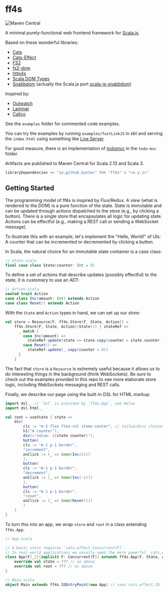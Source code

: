 # ff4s
![Maven Central](https://img.shields.io/maven-central/v/io.github.buntec/ff4s_sjs1_2.13)

A minimal purely-functional web frontend framework for [Scala.js](https://www.scala-js.org/).

Based on these wonderful libraries:
 - [Cats](https://typelevel.org/cats/)
 - [Cats-Effect](https://typelevel.org/cats-effect/)
 - [FS2](https://fs2.io/)
 - [fs2-dom](https://github.com/armanbilge/fs2-dom)
 - [http4s](https://http4s.org/)
 - [Scala DOM Types](https://github.com/raquo/scala-dom-types)
 - [Snabbdom](https://github.com/snabbdom/snabbdom) (actually the Scala.js port [scala-js-snabbdom](https://github.com/buntec/scala-js-snabbdom))

Inspired by:
  - [Outwatch](https://github.com/outwatch/outwatch)
  - [Laminar](https://github.com/raquo/Laminar)
  - [Calico](https://github.com/armanbilge/calico)

See the `examples` folder for commented code examples.

You can try the examples by running `examples/fastLinkJS` in sbt and serving
the `index.html` using something like [Live Server](https://www.npmjs.com/package/live-server).

For good measure, there is an implementation of [todomvc](https://github.com/tastejs/todomvc)
in the `todo-mvc` folder.

Artifacts are published to Maven Central for Scala 2.13 and Scala 3.

```scala
libraryDependencies += "io.github.buntec" %%% "ff4s" % "<x.y.z>"
```

## Getting Started

The programming model of ff4s is inspired by Flux/Redux.
A view (what is rendered to the DOM) is a pure function of the state.
State is immutable and can be updated through actions dispatched to the
store (e.g., by clicking a button).
There is a single store that encapsulates all logic for updating state.
Actions can be effectful (e.g., making a REST call or sending a WebSocket message).

To illustrate this with an example, let's implement the "Hello, World!" of UIs:
A counter that can be incremented or decremented by clicking a button.

In Scala, the natural choice for an immutable state container is a case class:

```scala
// State.scala
final case class State(counter: Int = 0)
```

To define a set of actions that describe updates (possibly effectful) to the state,
it is customary to use an ADT:

```scala
// Action.scala
sealed trait Action
case class Inc(amount: Int) extends Action
case class Reset() extends Action
```

With the `State` and `Action` types in hand, we can set up our store:

```scala
val store = Resource[F, ff4s.Store[F, State, Action]] = 
    ff4s.Store[F, State, Action](State()) { stateRef =>
      _ match {
        case Inc(amount) =>
          stateRef.update(state => state.copy(counter = state.counter + amount))
        case Reset() =>
          stateRef.update(_.copy(counter = 0))
      }
    }
```

The fact that `store` is a `Resource` is extremely useful because it allows
us to do interesting things in the background (think WebSockets).
Be sure to check out the examples provided in this repo to see more elaborate
store logic, including WebSockets messaging and REST calls.

Finally, we describe our page using the built-in DSL for HTML markup:

```scala
import dsl._ // `dsl` is provided by `ff4s.App`, see below
import dsl.html._

val root = useState { state =>
    div(
        cls := "m-2 flex flex-col items-center", // tailwindcss classes
        h1("A counter"),
        div(s"value: ${state.counter}"),
        button(
        cls := "m-1 p-1 border",
        "increment",
        onClick := (_ => Some(Inc(1)))
        ),
        button(
        cls := "m-1 p-1 border",
        "decrement",
        onClick := (_ => Some(Inc(-1)))
        ),
        button(
        cls := "m-1 p-1 border",
        "reset",
        onClick := (_ => Some(Reset()))
        )
    )
}
```

To turn this into an app, we wrap `store` and `root` in a class extending `ff4s.App`:

```scala
// App.scala

// A basic store requires `cats.effect.Concurrent[F]`.
// In real-world applications we usually need the more powerful `cats.effect.Async[F]`.
class App[F[_]](implicit F: Concurrent[F]) extends ff4s.App[F, State, Action] {
    override val state = ??? // as above
    override val root = ??? // as above
}

// Main.scala
object Main extends ff4s.IOEntryPoint(new App) // uses cats.effect.IO for F
```

